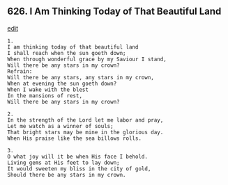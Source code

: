
## 626.  I Am Thinking Today of That Beautiful Land
[edit](https://docs.google.com/document/d/12kKXxvoe06dH%2DF05K%2DFr6iYjNz7sOzzI/edit?mode=html)




    1.
    I am thinking today of that beautiful land 
    I shall reach when the sun goeth down; 
    When through wonderful grace by my Saviour I stand, 
    Will there be any stars in my crown? 
    Refrain:
    Will there be any stars, any stars in my crown, 
    When at evening the sun goeth down? 
    When I wake with the blest 
    In the mansions of rest, 
    Will there be any stars in my crown? 

    2.
    In the strength of the Lord let me labor and pray, 
    Let me watch as a winner of souls; 
    That bright stars may be mine in the glorious day. 
    When His praise like the sea billows rolls. 

    3.
    O what joy will it be when His face I behold. 
    Living gems at His feet to lay down; 
    It would sweeten my bliss in the city of gold, 
    Should there be any stars in my crown.
